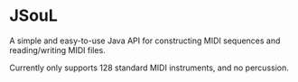 JSouL
=====

A simple and easy-to-use Java API for constructing MIDI sequences and reading/writing MIDI files.

Currently only supports 128 standard MIDI instruments, and no percussion.
